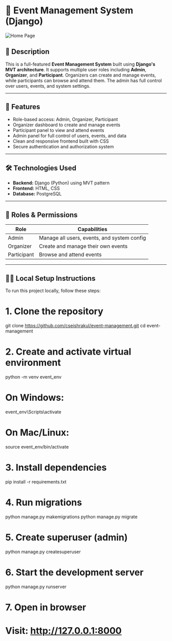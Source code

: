 # 🎉 Event Management System (Django)

![Home Page](screenshots/homepage.png)

## 📄 Description  
This is a full-featured **Event Management System** built using **Django's MVT architecture**. It supports multiple user roles including **Admin**, **Organizer**, and **Participant**. Organizers can create and manage events, while participants can browse and attend them. The admin has full control over users, events, and system settings.

---

## 🚀 Features  
- Role-based access: Admin, Organizer, Participant  
- Organizer dashboard to create and manage events  
- Participant panel to view and attend events  
- Admin panel for full control of users, events, and data  
- Clean and responsive frontend built with CSS  
- Secure authentication and authorization system  

---

## 🛠️ Technologies Used  
- **Backend:** Django (Python) using MVT pattern  
- **Frontend:** HTML, CSS  
- **Database:** PostgreSQL  

---

## 👥 Roles & Permissions  

| Role        | Capabilities                                |
|-------------|---------------------------------------------|
| Admin       | Manage all users, events, and system config |
| Organizer   | Create and manage their own events          |
| Participant | Browse and attend events                    |

---
## 🧑‍💻 Local Setup Instructions

To run this project locally, follow these steps:
# 1. Clone the repository
git clone https://github.com/cseishrakul/event-management.git
cd event-management

# 2. Create and activate virtual environment
python -m venv event_env
# On Windows:
event_env\Scripts\activate
# On Mac/Linux:
source event_env/bin/activate

# 3. Install dependencies
pip install -r requirements.txt

# 4. Run migrations
python manage.py makemigrations
python manage.py migrate

# 5. Create superuser (admin)
python manage.py createsuperuser

# 6. Start the development server
python manage.py runserver

# 7. Open in browser
# Visit: http://127.0.0.1:8000
